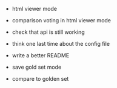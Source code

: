 - html viewer mode
- comparison voting in html viewer mode
- check that api is still working
- think one last time about the config file
- write a better README


- save gold set mode
- compare to golden set